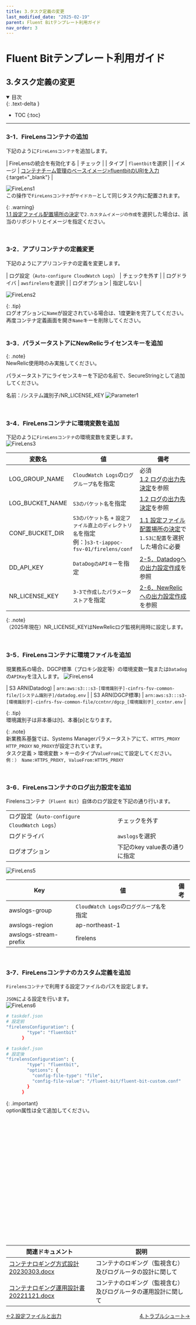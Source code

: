 ```yaml
---
title: 3.タスク定義の変更
last_modified_date: "2025-02-19"
parent: Fluent Bitテンプレート利用ガイド
nav_order: 3
---
```


# Fluent Bitテンプレート利用ガイド

## 3.タスク定義の変更

<details open markdown="block">
  <summary>
    目次
  </summary>
  {: .text-delta }

  - TOC
  {:toc}
</details>

---

### 3-1．FireLensコンテナの追加  
下記のように`FireLensコンテナ`を追加します。

| FireLensの統合を有効化する | チェック |
| タイプ | `fluentbit`を選択 |
| イメージ | [コンテナチーム管理のベースイメージ>fluentbitのURIを入力](https://dgcp-ope.backlog.com/wiki/DGCP_APP_CONTAINER_RECEPT/%E3%82%B3%E3%83%B3%E3%83%86%E3%83%8A%E3%83%81%E3%83%BC%E3%83%A0%E7%AE%A1%E7%90%86%E3%81%AE%E3%83%99%E3%83%BC%E3%82%B9%E3%82%A4%E3%83%A1%E3%83%BC%E3%82%B8){:target="_blank"} |
  
![FireLens1](./files/firelens-3.1.png)  
この操作で`FireLensコンテナ`が`サイドカー`として同じタスク内に配置されます。  

{: .warning}  
[1.1 設定ファイル配置場所の決定](/deploy/fluentbit/introduction.html#1-1設定ファイル配置場所の決定)で`2.カスタムイメージの作成`を選択した場合は、該当のリポジトリとイメージを指定ください。  

<br>

### 3-2．アプリコンテナの定義変更  
下記のようにアプリコンテナの定義を変更します。

| ログ設定（`Auto-configure CloudWatch Logs`） | チェックを外す |
| ログドライバ | `awsfirelens`を選択 |
| ログオプション | 指定しない |

![FireLens2](./files/firelens-3.2.png)  

{: .tip}  
ログオプションに`Name`が設定されている場合は、1度更新を完了してください。  
再度コンテナ定義画面を開き`Name`キーを削除してください。  
<br>

### 3-3．パラメータストアにNewRelicライセンスキーを追加  
{: .note}  
NewRelic使用時のみ実施してください。  

パラメータストアにライセンスキーを下記の名前で、SecureStringとして追加してください。  

名前：/システム識別子/NR_LICENSE_KEY
![Parameter1](./files/parameter_nr.png)  



<br>

### 3-4．FireLensコンテナに環境変数を追加  
下記のように`FireLensコンテナ`の環境変数を変更します。  
![FireLens3](./files/firelens-3.3.png)  

| 変数名 | 値 | 備考 |
| -- | -- | -- |
| LOG_GROUP_NAME | `CloudWatch Logs`の`ロググループ名`を指定 | 必須<br>[1.2 ログの出力先決定](/deploy/fluentbit/introduction.html#1-2ログ出力先の決定)を参照 |
| LOG_BUCKET_NAME | `S3のバケット名`を指定 | [1.2 ログの出力先決定](/deploy/fluentbit/introduction.html#1-2ログ出力先の決定)を参照 |
| CONF_BUCKET_DIR | `S3のバケット名` + `設定ファイル直上のディレクトリ名`を指定<br>例：)`s3-t-iappoc-fsv-01/firelens/conf `| [1.1 設定ファイル配置場所の決定](/deploy/fluentbit/introduction.html#1-1設定ファイル配置場所の決定)で`1.S3に配置`を選択した場合に必要 |
| DD_API_KEY | `DataDogのAPIキー`を指定 | [2-5．Datadogへの出力設定作成](/deploy/fluentbit/introduction.html#2-5．Datadogへの出力設定作成 )を参照 |
| NR_LICENSE_KEY | `3-3で作成したパラメータストア`を指定 | [2-6．NewRelicへの出力設定作成](/deploy/fluentbit/introduction.html#2-6．NewRelicへの出力設定作成)を参照 |

{: .note}  
（2025年現在）NR_LICENSE_KEYはNewRelicログ監視利用時に設定します。  
  
<br>

### 3-5．FireLensコンテナに環境ファイルを追加  
現業務系の場合、DGCP標準（プロキシ設定等）の環境変数一覧または`Datadog`の`APIKey`を注入します。
![FireLens4](./files/firelens-3.4.png)  

| S3 ARN(Datadog) | `arn:aws:s3:::s3-[環境識別子]-cinfrs-fsv-common-file/[システム識別子]/datadog.env` |
| S3 ARN(DGCP標準) | `arn:aws:s3:::s3-[環境識別子]-cinfrs-fsv-common-file/ccntnr/dgcp_[環境識別子]_ccntnr.env` |  

{: .tip}  
環境識別子は非本番は[t]、本番[p]となります。  

{: .note}  
新業務系基盤では、Systems Managerパラメータストアにて、`HTTPS_PROXY` `HTTP_PROXY` `NO_PROXY`が設定されています。  
タスク定義 > 環境変数 > キーのタイプ`ValueFrom`にて設定してください。  
`例：） Name:HTTPS_PROXY, ValueFrom:HTTPS_PROXY`  

  
<br>

### 3-6．FireLensコンテナのログ出力設定を追加  
Firelensコンテナ（`Fluent Bit`）自体のログ設定を下記の通り行います。

|||
| -- | -- |
| ログ設定（`Auto-configure CloudWatch Logs`） | チェックを外す |
| ログドライバ | `awslogs`を選択 |
| ログオプション | 下記のkey value表の通りに指定 |

![FireLens5](./files/firelens-3.5.png)  

| Key | 値 | 備考 |
| -- | -- | -- |
| awslogs-group | `CloudWatch Logs`の`ロググループ名`を指定 |  |
| awslogs-region | ap-northeast-1 |  |
| awslogs-stream-prefix | firelens |  |
  
<br>

### 3-7．FireLensコンテナのカスタム定義を追加  
`Firelensコンテナ`で利用する設定ファイルのパスを設定します。  

`JSON`による設定を行います。  
![FireLens6](./files/firelens-3.6.png)  

```sh
# taskdef.json
# 設定前
"firelensConfiguration": {
        "type": "fluentbit"
      }
```

```sh
# taskdef.json
# 設定後
"firelensConfiguration": {
        "type": "fluentbit",
        "options": {
          "config-file-type": "file",
          "config-file-value": "/fluent-bit/fluent-bit-custom.conf"
        }
      }

```

{: .important}  
option属性は全て追加してください。  

<br>

<br><br>

<p style="margin-top: 20em"></p>  

| 関連ドキュメント | 説明 | 
| ------ | ------ |
| [コンテナロギング方式設計20230303.docx](/files/基本設計書/コンテナロギング方式設計20230303.docx) | コンテナのロギング（監視含む）及びログルータの設計に関して | 
| [コンテナロギング運用設計書20221121.docx](/files/基本設計書/コンテナロギング運用設計書20221121.docx) | コンテナのロギング（監視含む）及びログルータの運用設計に関して |  

<div style="display: flex; justify-content: space-between;">
  <div style="text-align: center;">
    <a href="/deploy/fluentbit/configuration">←2.設定ファイルと出力</a>
  </div>
  <div style="text-align: center;">
　　<a href="/deploy/fluentbit/troubleshooting">4.トラブルシュート→</a>
  </div>
</div>